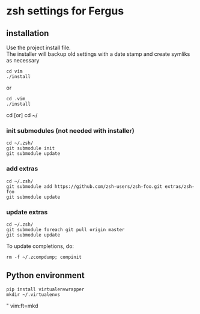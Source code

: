 # zsh settings for Fergus

## installation
Use the project install file.  
The installer will backup old settings with a date stamp and create symliks as necessary

```
cd vim 
./install
```
or
```
cd .vim
./install
```
cd [or] cd ~/

### init submodules (not needed with installer)
```
cd ~/.zsh/
git submodule init
git submodule update
```

### add extras
```
cd ~/.zsh/
git submodule add https://github.com/zsh-users/zsh-foo.git extras/zsh-foo
git submodule update
```

### update extras
```
cd ~/.zsh/
git submodule foreach git pull origin master
git submodule update
```

To update completions, do:
```
rm -f ~/.zcompdump; compinit
```

## Python environment
```
pip install virtualenvwrapper
mkdir ~/.virtualenvs
```

" vim:ft=mkd
